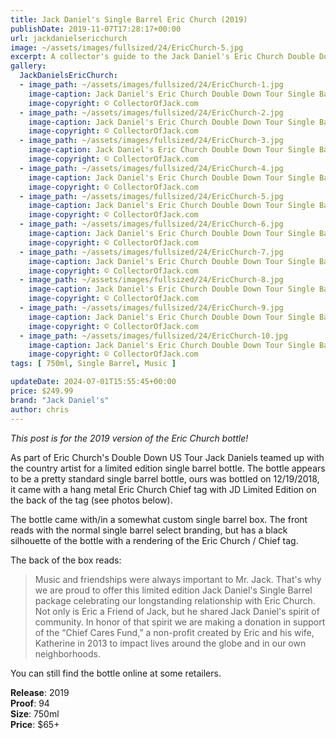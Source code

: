 ```yaml
---
title: Jack Daniel's Single Barrel Eric Church (2019)
publishDate: 2019-11-07T17:28:17+00:00
url: jackdanielsericchurch
image: ~/assets/images/fullsized/24/EricChurch-5.jpg
excerpt: A collector's guide to the Jack Daniel's Eric Church Double Down Tour Single Barrel Release from 2019
gallery:
  JackDanielsEricChurch:
  - image_path: ~/assets/images/fullsized/24/EricChurch-1.jpg
    image-caption: Jack Daniel's Eric Church Double Down Tour Single Barrel Release from 2019
    image-copyright: © CollectorOfJack.com
  - image_path: ~/assets/images/fullsized/24/EricChurch-2.jpg
    image-caption: Jack Daniel's Eric Church Double Down Tour Single Barrel Release from 2019
    image-copyright: © CollectorOfJack.com
  - image_path: ~/assets/images/fullsized/24/EricChurch-3.jpg
    image-caption: Jack Daniel's Eric Church Double Down Tour Single Barrel Release from 2019
    image-copyright: © CollectorOfJack.com
  - image_path: ~/assets/images/fullsized/24/EricChurch-4.jpg
    image-caption: Jack Daniel's Eric Church Double Down Tour Single Barrel Release from 2019
    image-copyright: © CollectorOfJack.com
  - image_path: ~/assets/images/fullsized/24/EricChurch-5.jpg
    image-caption: Jack Daniel's Eric Church Double Down Tour Single Barrel Release from 2019
    image-copyright: © CollectorOfJack.com
  - image_path: ~/assets/images/fullsized/24/EricChurch-6.jpg
    image-caption: Jack Daniel's Eric Church Double Down Tour Single Barrel Release from 2019
    image-copyright: © CollectorOfJack.com
  - image_path: ~/assets/images/fullsized/24/EricChurch-7.jpg
    image-caption: Jack Daniel's Eric Church Double Down Tour Single Barrel Release from 2019
    image-copyright: © CollectorOfJack.com
  - image_path: ~/assets/images/fullsized/24/EricChurch-8.jpg
    image-caption: Jack Daniel's Eric Church Double Down Tour Single Barrel Release from 2019
    image-copyright: © CollectorOfJack.com
  - image_path: ~/assets/images/fullsized/24/EricChurch-9.jpg
    image-caption: Jack Daniel's Eric Church Double Down Tour Single Barrel Release from 2019
    image-copyright: © CollectorOfJack.com
  - image_path: ~/assets/images/fullsized/24/EricChurch-10.jpg
    image-caption: Jack Daniel's Eric Church Double Down Tour Single Barrel Release from 2019
    image-copyright: © CollectorOfJack.com
tags: [ 750ml, Single Barrel, Music ]

updateDate: 2024-07-01T15:55:45+00:00
price: $249.99
brand: "Jack Daniel's"
author: chris
---
```

*This post is for the 2019 version of the Eric Church bottle!*

As part of Eric Church's Double Down US Tour Jack Daniels teamed up with the country artist for a limited edition single barrel bottle. The bottle appears to be a pretty standard single barrel bottle, ours was bottled on 12/19/2018, it came with a hang metal Eric Church Chief tag with JD Limited Edition on the back of the tag (see photos below).

The bottle came with/in a somewhat custom single barrel box. The front reads with the normal single barrel select branding, but has a black silhouette of the bottle with a rendering of the Eric Church / Chief tag.

The back of the box reads:

> Music and friendships were always important to Mr. Jack. That's why we are proud to offer this limited edition Jack Daniel's Single Barrel package celebrating our longstanding relationship with Eric Church. Not only is Eric a Friend of Jack, but he shared Jack Daniel's spirit of community. In honor of that spirit we are making a donation in support of the “Chief Cares Fund,” a non-profit created by Eric and his wife, Katherine in 2013 to impact lives around the globe and in our own neighborhoods.

You can still find the bottle online at some retailers.

**Release**: 2019  
**Proof**: 94   
**Size**: 750ml  
**Price**: $65+  


